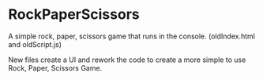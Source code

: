 # RockPaperScissors
A simple rock, paper, scissors game that runs in the console. (oldIndex.html and oldScript.js)

New files create a UI and rework the code to create a more simple to use Rock, Paper, Scissors Game.
